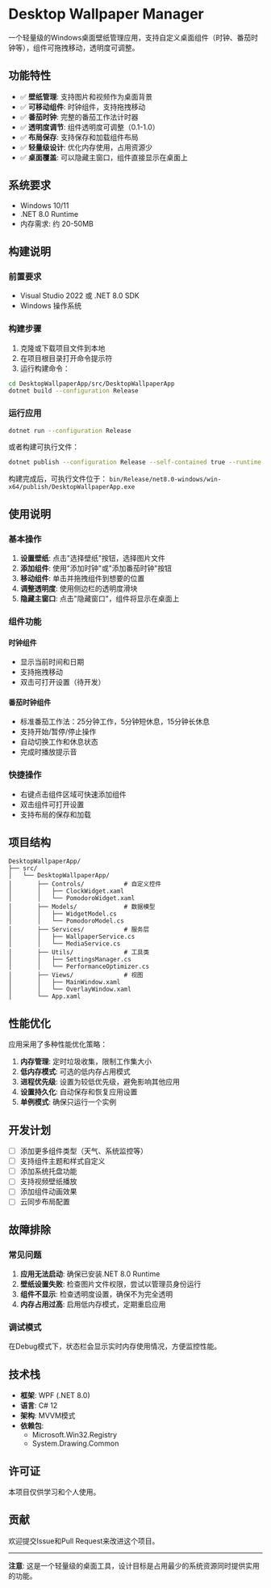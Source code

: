 # Desktop Wallpaper Manager

一个轻量级的Windows桌面壁纸管理应用，支持自定义桌面组件（时钟、番茄时钟等），组件可拖拽移动，透明度可调整。

## 功能特性

- ✅ **壁纸管理**: 支持图片和视频作为桌面背景
- ✅ **可移动组件**: 时钟组件，支持拖拽移动
- ✅ **番茄时钟**: 完整的番茄工作法计时器
- ✅ **透明度调节**: 组件透明度可调整（0.1-1.0）
- ✅ **布局保存**: 支持保存和加载组件布局
- ✅ **轻量级设计**: 优化内存使用，占用资源少
- ✅ **桌面覆盖**: 可以隐藏主窗口，组件直接显示在桌面上

## 系统要求

- Windows 10/11
- .NET 8.0 Runtime
- 内存需求: 约 20-50MB

## 构建说明

### 前置要求
- Visual Studio 2022 或 .NET 8.0 SDK
- Windows 操作系统

### 构建步骤

1. 克隆或下载项目文件到本地
2. 在项目根目录打开命令提示符
3. 运行构建命令：

```bash
cd DesktopWallpaperApp/src/DesktopWallpaperApp
dotnet build --configuration Release
```

### 运行应用

```bash
dotnet run --configuration Release
```

或者构建可执行文件：

```bash
dotnet publish --configuration Release --self-contained true --runtime win-x64
```

构建完成后，可执行文件位于：
`bin/Release/net8.0-windows/win-x64/publish/DesktopWallpaperApp.exe`

## 使用说明

### 基本操作

1. **设置壁纸**: 点击"选择壁纸"按钮，选择图片文件
2. **添加组件**: 使用"添加时钟"或"添加番茄时钟"按钮
3. **移动组件**: 单击并拖拽组件到想要的位置
4. **调整透明度**: 使用侧边栏的透明度滑块
5. **隐藏主窗口**: 点击"隐藏窗口"，组件将显示在桌面上

### 组件功能

#### 时钟组件
- 显示当前时间和日期
- 支持拖拽移动
- 双击可打开设置（待开发）

#### 番茄时钟组件  
- 标准番茄工作法：25分钟工作，5分钟短休息，15分钟长休息
- 支持开始/暂停/停止操作
- 自动切换工作和休息状态
- 完成时播放提示音

### 快捷操作

- 右键点击组件区域可快速添加组件
- 双击组件可打开设置
- 支持布局的保存和加载

## 项目结构

```
DesktopWallpaperApp/
├── src/
│   └── DesktopWallpaperApp/
│       ├── Controls/           # 自定义控件
│       │   ├── ClockWidget.xaml
│       │   └── PomodoroWidget.xaml
│       ├── Models/             # 数据模型
│       │   ├── WidgetModel.cs
│       │   └── PomodoroModel.cs
│       ├── Services/           # 服务层
│       │   ├── WallpaperService.cs
│       │   └── MediaService.cs
│       ├── Utils/              # 工具类
│       │   ├── SettingsManager.cs
│       │   └── PerformanceOptimizer.cs
│       ├── Views/              # 视图
│       │   ├── MainWindow.xaml
│       │   └── OverlayWindow.xaml
│       └── App.xaml
```

## 性能优化

应用采用了多种性能优化策略：

1. **内存管理**: 定时垃圾收集，限制工作集大小
2. **低内存模式**: 可选的低内存占用模式
3. **进程优先级**: 设置为较低优先级，避免影响其他应用
4. **设置持久化**: 自动保存和恢复应用设置
5. **单例模式**: 确保只运行一个实例

## 开发计划

- [ ] 添加更多组件类型（天气、系统监控等）
- [ ] 支持组件主题和样式自定义
- [ ] 添加系统托盘功能
- [ ] 支持视频壁纸播放
- [ ] 添加组件动画效果
- [ ] 云同步布局配置

## 故障排除

### 常见问题

1. **应用无法启动**: 确保已安装.NET 8.0 Runtime
2. **壁纸设置失败**: 检查图片文件权限，尝试以管理员身份运行
3. **组件不显示**: 检查透明度设置，确保不为完全透明
4. **内存占用过高**: 启用低内存模式，定期重启应用

### 调试模式

在Debug模式下，状态栏会显示实时内存使用情况，方便监控性能。

## 技术栈

- **框架**: WPF (.NET 8.0)
- **语言**: C# 12
- **架构**: MVVM模式
- **依赖包**: 
  - Microsoft.Win32.Registry
  - System.Drawing.Common

## 许可证

本项目仅供学习和个人使用。

## 贡献

欢迎提交Issue和Pull Request来改进这个项目。

---

**注意**: 这是一个轻量级的桌面工具，设计目标是占用最少的系统资源同时提供实用的功能。